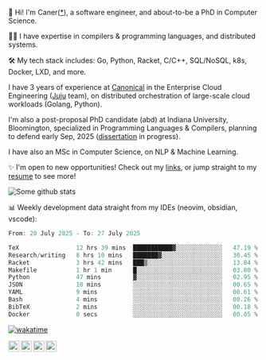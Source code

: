 👋 Hi! I'm Caner([*](https://cderici.github.io/docs/audio/name-pronunciation.opus)), a software engineer, and about-to-be a PhD in Computer Science.

🧙‍♂️ I have expertise in compilers & programming languages, and distributed systems.

🛠️ My tech stack includes: Go, Python, Racket, C/C++, SQL/NoSQL, k8s, Docker, LXD, and more.

I have 3 years of experience at [Canonical](https://github.com/canonical) in the Enterprise Cloud Engineering ([Juju](https://github.com/juju/juju) team), on distributed orchestration of large-scale cloud workloads (Golang, Python).

I'm also a post-proposal PhD candidate (abd) at Indiana University, Bloomington, specialized in Programming Languages & Compilers, planning to defend early Sep, 2025 ([dissertation](https://github.com/cderici/dissertation) in progress).

I have also an MSc in Computer Science, on NLP & Machine Learning.

✨ I'm open to new opportunities! Check out my [links](https://dericilab.live/), or jump straight to my [resume](https://cderici.github.io/docs/CanerDerici_Resume.pdf) to see more!

![Some github stats](https://github-readme-stats.vercel.app/api?username=cderici&show_icons=true&theme=radical&hide_border=true&hide=stars,contribs)

📊 Weekly development data straight from my IDEs (neovim, obsidian, vscode):

<!--START_SECTION:waka-->

```go
From: 20 July 2025 - To: 27 July 2025

TeX                12 hrs 39 mins  ███████████▓░░░░░░░░░░░░░   47.19 %
Research/writing   8 hrs 10 mins   ███████▓░░░░░░░░░░░░░░░░░   30.45 %
Racket             3 hrs 42 mins   ███▒░░░░░░░░░░░░░░░░░░░░░   13.84 %
Makefile           1 hr 1 min      █░░░░░░░░░░░░░░░░░░░░░░░░   03.80 %
Python             47 mins         ▓░░░░░░░░░░░░░░░░░░░░░░░░   02.95 %
JSON               10 mins         ░░░░░░░░░░░░░░░░░░░░░░░░░   00.65 %
YAML               9 mins          ░░░░░░░░░░░░░░░░░░░░░░░░░   00.61 %
Bash               4 mins          ░░░░░░░░░░░░░░░░░░░░░░░░░   00.26 %
BibTeX             2 mins          ░░░░░░░░░░░░░░░░░░░░░░░░░   00.18 %
Docker             0 secs          ░░░░░░░░░░░░░░░░░░░░░░░░░   00.05 %
```

<!--END_SECTION:waka-->

[![wakatime](https://wakatime.com/badge/user/afc0c5fb-feac-4830-8928-4c313fba9d55.svg)](https://wakatime.com/@afc0c5fb-feac-4830-8928-4c313fba9d55)

<a href="https://cderici.github.io/">
  <img align="left" alt="Homepage" width="22px" src="https://github.com/elax46/custom-brand-icons/blob/main/icon-svg/tabbar-home.svg" />
</a>
<a href="https://www.linkedin.com/in/caner-derici-0619b0aa">
  <img align="left" alt="LinkedIN" width="22px" src="https://upload.wikimedia.org/wikipedia/commons/8/81/LinkedIn_icon.svg" />
</a>
<a href="https://www.instagram.com/caner.derici/">
  <img align="left" alt="Instagram" width="22px" src="https://raw.githubusercontent.com/hussainweb/hussainweb/main/icons/instagram.png" />
</a>
<a href="https://twitter.com/canerderici">
  <img align="left" alt="Twitter" width="22px" src="https://upload.wikimedia.org/wikipedia/commons/6/6f/Logo_of_Twitter.svg" />
</a>





<!--
**cderici/cderici** is a ✨ _special_ ✨ repository because its `README.md` (this file) appears on your GitHub profile.

Here are some ideas to get you started:

- 🔭 I’m currently working on ...
- 🌱 I’m currently learning ...
- 👯 I’m looking to collaborate on ...
- 🤔 I’m looking for help with ...
- 💬 Ask me about ...
- 📫 How to reach me: ...
- 😄 Pronouns: ...
- ⚡ Fun fact: ...
-->
